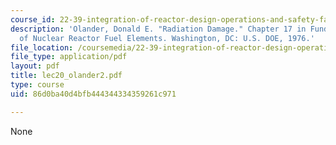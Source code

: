 ```yaml
---
course_id: 22-39-integration-of-reactor-design-operations-and-safety-fall-2006
description: 'Olander, Donald E. "Radiation Damage." Chapter 17 in Fundamental Aspects
  of Nuclear Reactor Fuel Elements. Washington, DC: U.S. DOE, 1976.'
file_location: /coursemedia/22-39-integration-of-reactor-design-operations-and-safety-fall-2006/86d0ba40d4bfb444344334359261c971_lec20_olander2.pdf
file_type: application/pdf
layout: pdf
title: lec20_olander2.pdf
type: course
uid: 86d0ba40d4bfb444344334359261c971

---
```

None